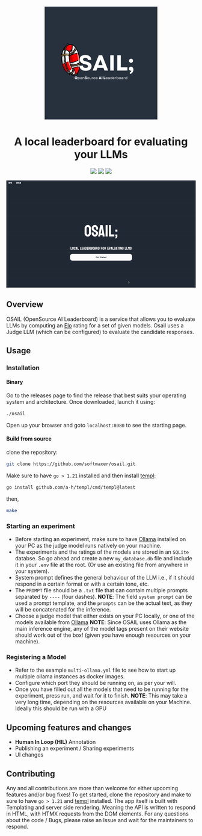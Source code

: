 <p align="center">
<img src="./assets/logos/OSAIL.png" height=300>
</p>
<h1 align="center">A local leaderboard for evaluating your LLMs</h1>

<p align="center">
 <img src="https://img.shields.io/badge/web_framework-htmx_templ-red?style=for-the-badge">
<img src="https://img.shields.io/badge/Backend-Go-blue?style=for-the-badge">
<img src="https://img.shields.io/badge/Inference_engine-Ollama-yellow?style=for-the-badge&logo=ollama">
</p>



<p align="center">
 <img src="https://github.com/softmaxer/osail/blob/main/assets/demo/video_demo_gif.gif">
</p>


## Overview
OSAIL (OpenSource AI Leaderboard) is a service that allows you to evaluate LLMs by computing an [Elo](https://en.wikipedia.org/wiki/Elo_rating_system) rating for a set of given models. Osail uses a Judge LLM (which can be configured) to evaluate the candidate responses.

## Usage
### Installation
#### Binary
Go to the releases page to find the release that best suits your operating system and architecture. Once downloaded, launch it using:
```sh
./osail
```
Open up your browser and goto `localhost:8080` to see the starting page.

#### Build from source
clone the repository:
```sh
git clone https://github.com/softmaxer/osail.git
```
Make sure to have `go > 1.21` installed and then install [templ](https://templ.guide/):
```sh
go install github.com/a-h/templ/cmd/templ@latest
```
then,
```sh
make
```

### Starting an experiment
- Before starting an experiment, make sure to have [Ollama](https://www.ollama.com) installed on your PC as the judge model runs natively on your machine.
- The experiments and the ratings of the models are stored in an `SQLite` databse. So go ahead and create a new `my_database.db` file and include it in your `.env` file at the root. (Or use an existing file from anywhere in your system).
- System prompt defines the general behaviour of the LLM i.e., if it should respond in a certain format or with a certain tone, etc.
- The `PROMPT` file should be a `.txt` file that can contain multiple prompts separated by `----` (four dashes). **NOTE**: The field `system prompt` can be used a prompt template, and the `prompts` can be the actual text, as they will be concatenated for the inference.
- Choose a judge model that either exists on your PC locally, or one of the models available from [Ollama](https://www.ollama.com)
  **NOTE**: Since OSAIL uses Ollama as the main inference engine, any of the model tags present on their website should work out of the box! (given you have enough resources on your machine).

### Registering a Model
- Refer to the example `multi-ollama.yml` file to see how to start up multiple ollama instances as docker images.
- Configure which port they should be running on, as per your will.
- Once you have filled out all the models that need to be running for the experiment, press run, and wait for it to finish.
  **NOTE**: This may take a very long time, depending on the resources available on your Machine. Ideally this should be run with a GPU

## Upcoming features and changes
- **Human In Loop (HIL)** Annotation
- Publishing an experiment / Sharing experiments
- UI changes

## Contributing
Any and all contributions are more than welcome for either upcoming features and/or bug fixes! To get started, clone the repository and make to sure to have `go > 1.21` and [templ](https://templ.guide/) installed. The app itself is built with Templating and server side rendering. Meaning the API is written to respond in HTML, with HTMX requests from the DOM elements. For any questions about the code / Bugs, please raise an Issue and wait for the maintainers to respond.
